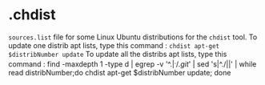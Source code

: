 # .chdist
`sources.list` file for some Linux Ubuntu distributions for the `chdist` tool.
To update one distrib apt lists, type this command :
`chdist apt-get $distribNumber update`
To update all the distribs apt lists, type this command :
find -maxdepth 1 -type d | egrep -v '^.$|^./.git$' | sed 's|^./||' | while read distribNumber;do chdist apt-get $distribNumber update; done
